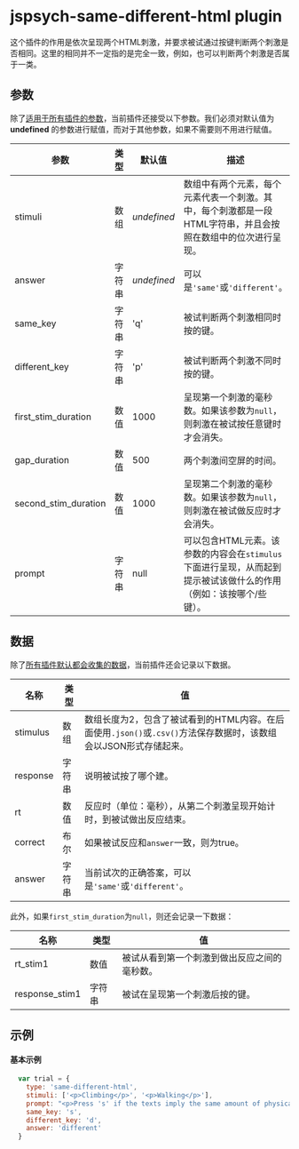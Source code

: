 # jspsych-same-different-html plugin

这个插件的作用是依次呈现两个HTML刺激，并要求被试通过按键判断两个刺激是否相同。这里的相同并不一定指的是完全一致，例如，也可以判断两个刺激是否属于一类。

## 参数

除了[适用于所有插件的参数](/overview/plugins.html#parameters-available-in-all-plugins)，当前插件还接受以下参数。我们必须对默认值为 **undefined** 的参数进行赋值，而对于其他参数，如果不需要则不用进行赋值。

| 参数                 | 类型   | 默认值      | 描述                                                         |
| -------------------- | ------ | ----------- | ------------------------------------------------------------ |
| stimuli              | 数组   | *undefined* | 数组中有两个元素，每个元素代表一个刺激。其中，每个刺激都是一段HTML字符串，并且会按照在数组中的位次进行呈现。 |
| answer               | 字符串 | *undefined* | 可以是`'same'`或`'different'`。                              |
| same_key             | 字符串 | 'q'         | 被试判断两个刺激相同时按的键。                               |
| different_key        | 字符串 | 'p'         | 被试判断两个刺激不同时按的键。                               |
| first_stim_duration  | 数值   | 1000        | 呈现第一个刺激的毫秒数。如果该参数为`null`，则刺激在被试按任意键时才会消失。 |
| gap_duration         | 数值   | 500         | 两个刺激间空屏的时间。                                       |
| second_stim_duration | 数值   | 1000        | 呈现第二个刺激的毫秒数。如果该参数为`null`，则刺激在被试做反应时才会消失。 |
| prompt               | 字符串 | null        | 可以包含HTML元素。该参数的内容会在`stimulus`下面进行呈现，从而起到提示被试该做什么的作用（例如：该按哪个/些键）。 |


## 数据

除了[所有插件默认都会收集的数据](/overview/plugins.html#data-collected-by-all-plugins)，当前插件还会记录以下数据。

| 名称     | 类型   | 值                                                           |
| -------- | ------ | ------------------------------------------------------------ |
| stimulus | 数组   | 数组长度为2，包含了被试看到的HTML内容。在后面使用`.json()`或`.csv()`方法保存数据时，该数组会以JSON形式存储起来。 |
| response | 字符串 | 说明被试按了哪个建。                                         |
| rt       | 数值   | 反应时（单位：毫秒），从第二个刺激呈现开始计时，到被试做出反应结束。 |
| correct  | 布尔   | 如果被试反应和`answer`一致，则为true。                       |
| answer   | 字符串 | 当前试次的正确答案，可以是`'same'`或`'different'`。          |

此外，如果`first_stim_duration`为`null`，则还会记录一下数据：

| 名称     | 类型   | 值                                                           |
| --------------- | ------- | ---------------------------------------- |
| rt_stim1        | 数值 | 被试从看到第一个刺激到做出反应之间的毫秒数。 |
| response_stim1  | 字符串  | 被试在呈现第一个刺激后按的键。 |

## 示例

#### 基本示例

```javascript
  var trial = {
    type: 'same-different-html',
    stimuli: ['<p>Climbing</p>', '<p>Walking</p>'],
    prompt: "<p>Press 's' if the texts imply the same amount of physical exertion. Press 'd' if the texts imply different amount of physical exertion.</p>",
    same_key: 's',
    different_key: 'd',
    answer: 'different'
  }
```
